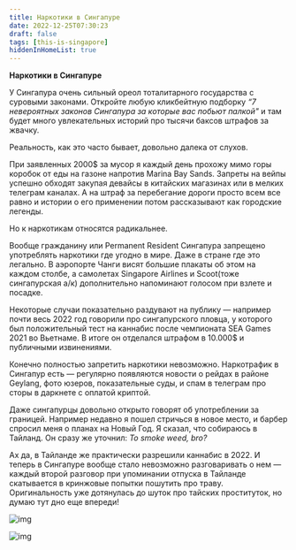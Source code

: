 ```yaml
---
title: Наркотики в Сингапуре
date: 2022-12-25T07:30:23
draft: false
tags: [this-is-singapore]
hiddenInHomeList: true
---
```

**Наркотики в Сингапуре**

У Сингапура очень сильный ореол тоталитарного государства с суровыми законами. Откройте любую кликбейтную подборку *“7 невероятных законов Сингапура за которые вас побьют палкой"* и там будет много увлекательных историй про тысячи баксов штрафов за жвачку. 

Реальность, как это часто бывает, довольно далека от слухов.

При заявленных 2000$ за мусор я каждый день прохожу мимо горы коробок от еды на газоне напротив Marina Bay Sands. Запреты на вейпы успешно обходят закупая девайсы в китайских магазинах или в мелких телеграм каналах. А на штраф за перебегание дороги просто всем все равно и истории о его применении потом рассказывают как городские легенды.

Но к наркотикам относятся радикальнее.

Вообще гражданину или Permanent Resident Сингапура запрещено употреблять наркотики где угодно в мире. Даже в стране где это легально. В аэропорте Чанги висят большие плакаты об этом на каждом столбе, а самолетах Singapore Airlines и Scoot(тоже сингапурская а/к) дополнительно напоминают голосом при взлете и посадке. 

Некоторые случаи показательно раздувают на публику — например почти весь 2022 год говорили про сингапурского пловца, у которого был положительный тест на каннабис после чемпионата SEA Games 2021 во Вьетнаме. В итоге он отделался штрафом в 10.000$ и публичными извинениями.

Конечно полностью запретить наркотики невозможно. Наркотрафик в Сингапур есть — регулярно появляются новости о рейдах в районе Geylang, фото юзеров, показательные суды, и спам в телеграм про сторы в даркнете с оплатой криптой. 

Даже сингапурцы довольно открыто говорят об употреблении за границей. Например недавно я пошел стричься в новое место, и барбер спросил меня о планах на Новый Год. Я сказал, что собираюсь в Тайланд. Он сразу же уточнил: *To smoke weed, bro?*

Ах да, в Тайланде же практически разрешили каннабис в 2022. И теперь в Сингапуре вообще стало невозможно разговаривать о нем — каждый второй разговор при упоминании отпуска в Тайланде скатывается в кринжовые попытки пошутить про траву. Оригинальность уже дотянулась до шуток про тайских проституток, но думаю тут дно еще впереди!

![img](/images/this-is-singapore/photos/photo_171@25-12-2022_07-30-26.jpg#center)

![img](/images/this-is-singapore/photos/photo_172@31-12-2022_22-35-18.jpg#center)
